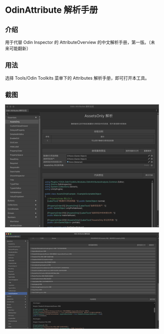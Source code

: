 # OdinAttribute 解析手册

## 介绍

用于代替 Odin Inspector 的 AttributeOverview 的中文解析手册，第一版。（未来可能翻新）

## 用法

选择 Tools/Odin Toolkits 菜单下的 Attributes 解析手册，即可打开本工具。

## 截图

![截图1](../imgs/OdinAttributesOverviewScreenShot_1.png)

![截图2](../imgs/OdinAttributesOverviewScreenShot_2.png)

